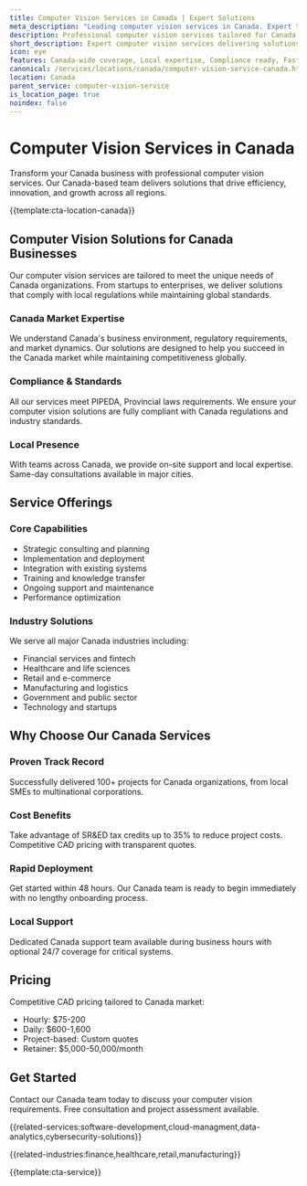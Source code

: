 ```yaml
---
title: Computer Vision Services in Canada | Expert Solutions
meta_description: "Leading computer vision services in Canada. Expert teams, proven results, SR&ED tax credits up to 35%. Get started today."
description: Professional computer vision services tailored for Canada businesses
short_description: Expert computer vision services delivering solutions across Canada.
icon: eye
features: Canada-wide coverage, Local expertise, Compliance ready, Fast deployment, Cost-effective, Proven results
canonical: /services/locations/canada/computer-vision-service-canada.html
location: Canada
parent_service: computer-vision-service
is_location_page: true
noindex: false
---
```


# Computer Vision Services in Canada

Transform your Canada business with professional computer vision services. Our Canada-based team delivers solutions that drive efficiency, innovation, and growth across all regions.

{{template:cta-location-canada}}

## Computer Vision Solutions for Canada Businesses

Our computer vision services are tailored to meet the unique needs of Canada organizations. From startups to enterprises, we deliver solutions that comply with local regulations while maintaining global standards.

### Canada Market Expertise

We understand Canada's business environment, regulatory requirements, and market dynamics. Our solutions are designed to help you succeed in the Canada market while maintaining competitiveness globally.

### Compliance & Standards

All our services meet PIPEDA, Provincial laws requirements. We ensure your computer vision solutions are fully compliant with Canada regulations and industry standards.

### Local Presence

With teams across Canada, we provide on-site support and local expertise. Same-day consultations available in major cities.

## Service Offerings

### Core Capabilities
- Strategic consulting and planning
- Implementation and deployment
- Integration with existing systems
- Training and knowledge transfer
- Ongoing support and maintenance
- Performance optimization

### Industry Solutions
We serve all major Canada industries including:
- Financial services and fintech
- Healthcare and life sciences
- Retail and e-commerce
- Manufacturing and logistics
- Government and public sector
- Technology and startups

## Why Choose Our Canada Services

### Proven Track Record
Successfully delivered 100+ projects for Canada organizations, from local SMEs to multinational corporations.

### Cost Benefits
Take advantage of SR&ED tax credits up to 35% to reduce project costs. Competitive CAD pricing with transparent quotes.

### Rapid Deployment
Get started within 48 hours. Our Canada team is ready to begin immediately with no lengthy onboarding process.

### Local Support
Dedicated Canada support team available during business hours with optional 24/7 coverage for critical systems.

## Pricing

Competitive CAD pricing tailored to Canada market:
- Hourly: $75-200
- Daily: $600-1,600
- Project-based: Custom quotes
- Retainer: $5,000-50,000/month

## Get Started

Contact our Canada team today to discuss your computer vision requirements. Free consultation and project assessment available.

{{related-services:software-development,cloud-managment,data-analytics,cybersecurity-solutions}}

{{related-industries:finance,healthcare,retail,manufacturing}}

{{template:cta-service}}
